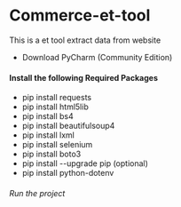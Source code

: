 # Commerce-et-tool
This is a et tool extract data from website

- Download PyCharm (Community Edition)

#### Install the following Required Packages
- pip install requests
- pip install html5lib
- pip install bs4
- pip install beautifulsoup4
- pip install lxml
- pip install selenium
- pip install boto3
- pip install --upgrade pip (optional)
- pip install python-dotenv

###### Run the project
